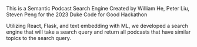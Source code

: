 This is a Semantic Podcast Search Engine
Created by William He, Peter Liu, Steven Peng for the 2023 Duke Code for Good Hackathon

Utilizing React, Flask, and text embedding with ML, we developed a search engine that will take a search query and return all podcasts that have similar topics to the search query.
